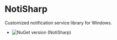 # NotiSharp
Customized notification service library for Windows.

- ![NuGet version (NotiSharp)](https://img.shields.io/nuget/v/NotiSharp.svg)
